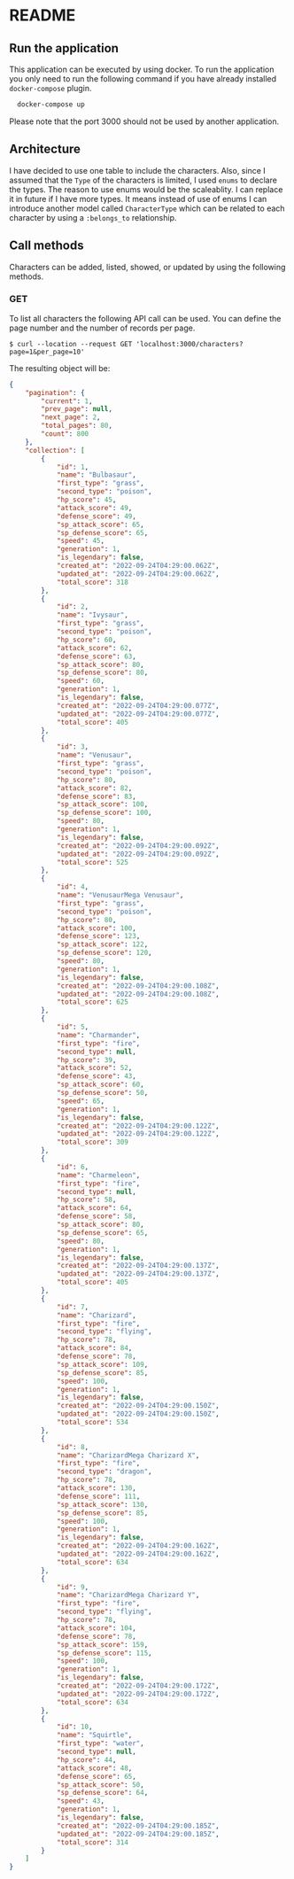 # README

## Run the application

This application can be executed by using docker. To run the application you only need to run the following command if you have already installed `docker-compose` plugin.

```sh
  docker-compose up
```

Please note that the port 3000 should not be used by another application.

## Architecture
I have decided to use one table to include the characters. Also, since I assumed that the `Type` of the characters is limited, I used `enums` to declare the types. The reason to use enums would be the scaleablity. I can replace it in future if I have more types. It means instead of use of enums I can introduce another model called `CharacterType` which can be related to each character by using a `:belongs_to` relationship.

## Call methods
Characters can be added, listed, showed, or updated by using the following methods.

### GET
To list all characters the following API call can be used. You can define the page number and the number of records per page.
```
$ curl --location --request GET 'localhost:3000/characters?page=1&per_page=10'
```
The resulting object will be:

```JSON
{
    "pagination": {
        "current": 1,
        "prev_page": null,
        "next_page": 2,
        "total_pages": 80,
        "count": 800
    },
    "collection": [
        {
            "id": 1,
            "name": "Bulbasaur",
            "first_type": "grass",
            "second_type": "poison",
            "hp_score": 45,
            "attack_score": 49,
            "defense_score": 49,
            "sp_attack_score": 65,
            "sp_defense_score": 65,
            "speed": 45,
            "generation": 1,
            "is_legendary": false,
            "created_at": "2022-09-24T04:29:00.062Z",
            "updated_at": "2022-09-24T04:29:00.062Z",
            "total_score": 318
        },
        {
            "id": 2,
            "name": "Ivysaur",
            "first_type": "grass",
            "second_type": "poison",
            "hp_score": 60,
            "attack_score": 62,
            "defense_score": 63,
            "sp_attack_score": 80,
            "sp_defense_score": 80,
            "speed": 60,
            "generation": 1,
            "is_legendary": false,
            "created_at": "2022-09-24T04:29:00.077Z",
            "updated_at": "2022-09-24T04:29:00.077Z",
            "total_score": 405
        },
        {
            "id": 3,
            "name": "Venusaur",
            "first_type": "grass",
            "second_type": "poison",
            "hp_score": 80,
            "attack_score": 82,
            "defense_score": 83,
            "sp_attack_score": 100,
            "sp_defense_score": 100,
            "speed": 80,
            "generation": 1,
            "is_legendary": false,
            "created_at": "2022-09-24T04:29:00.092Z",
            "updated_at": "2022-09-24T04:29:00.092Z",
            "total_score": 525
        },
        {
            "id": 4,
            "name": "VenusaurMega Venusaur",
            "first_type": "grass",
            "second_type": "poison",
            "hp_score": 80,
            "attack_score": 100,
            "defense_score": 123,
            "sp_attack_score": 122,
            "sp_defense_score": 120,
            "speed": 80,
            "generation": 1,
            "is_legendary": false,
            "created_at": "2022-09-24T04:29:00.108Z",
            "updated_at": "2022-09-24T04:29:00.108Z",
            "total_score": 625
        },
        {
            "id": 5,
            "name": "Charmander",
            "first_type": "fire",
            "second_type": null,
            "hp_score": 39,
            "attack_score": 52,
            "defense_score": 43,
            "sp_attack_score": 60,
            "sp_defense_score": 50,
            "speed": 65,
            "generation": 1,
            "is_legendary": false,
            "created_at": "2022-09-24T04:29:00.122Z",
            "updated_at": "2022-09-24T04:29:00.122Z",
            "total_score": 309
        },
        {
            "id": 6,
            "name": "Charmeleon",
            "first_type": "fire",
            "second_type": null,
            "hp_score": 58,
            "attack_score": 64,
            "defense_score": 58,
            "sp_attack_score": 80,
            "sp_defense_score": 65,
            "speed": 80,
            "generation": 1,
            "is_legendary": false,
            "created_at": "2022-09-24T04:29:00.137Z",
            "updated_at": "2022-09-24T04:29:00.137Z",
            "total_score": 405
        },
        {
            "id": 7,
            "name": "Charizard",
            "first_type": "fire",
            "second_type": "flying",
            "hp_score": 78,
            "attack_score": 84,
            "defense_score": 78,
            "sp_attack_score": 109,
            "sp_defense_score": 85,
            "speed": 100,
            "generation": 1,
            "is_legendary": false,
            "created_at": "2022-09-24T04:29:00.150Z",
            "updated_at": "2022-09-24T04:29:00.150Z",
            "total_score": 534
        },
        {
            "id": 8,
            "name": "CharizardMega Charizard X",
            "first_type": "fire",
            "second_type": "dragon",
            "hp_score": 78,
            "attack_score": 130,
            "defense_score": 111,
            "sp_attack_score": 130,
            "sp_defense_score": 85,
            "speed": 100,
            "generation": 1,
            "is_legendary": false,
            "created_at": "2022-09-24T04:29:00.162Z",
            "updated_at": "2022-09-24T04:29:00.162Z",
            "total_score": 634
        },
        {
            "id": 9,
            "name": "CharizardMega Charizard Y",
            "first_type": "fire",
            "second_type": "flying",
            "hp_score": 78,
            "attack_score": 104,
            "defense_score": 78,
            "sp_attack_score": 159,
            "sp_defense_score": 115,
            "speed": 100,
            "generation": 1,
            "is_legendary": false,
            "created_at": "2022-09-24T04:29:00.172Z",
            "updated_at": "2022-09-24T04:29:00.172Z",
            "total_score": 634
        },
        {
            "id": 10,
            "name": "Squirtle",
            "first_type": "water",
            "second_type": null,
            "hp_score": 44,
            "attack_score": 48,
            "defense_score": 65,
            "sp_attack_score": 50,
            "sp_defense_score": 64,
            "speed": 43,
            "generation": 1,
            "is_legendary": false,
            "created_at": "2022-09-24T04:29:00.185Z",
            "updated_at": "2022-09-24T04:29:00.185Z",
            "total_score": 314
        }
    ]
}
```


